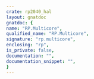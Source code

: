 ```yaml
---
crate: rp2040_hal
layout: gnatdoc
gnatdoc: {
name: "RP.Multicore",
qualified_name: "RP.Multicore",
signature: "rp.multicore",
enclosing: "rp",
is_private: false,
documentation: "",
documentation_snippet: "",
}
---
```

